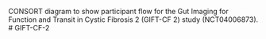 CONSORT diagram to show participant flow for the Gut Imaging for Function and Transit in Cystic Fibrosis 2 (GIFT-CF 2) study (NCT04006873). # GIFT-CF-2
